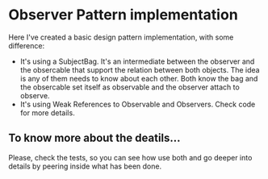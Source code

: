 # Observer Pattern implementation

Here I've created a basic design pattern implementation, with some difference:

- It's using a SubjectBag. It's an intermediate between the observer and the obsercable that support the relation between both objects. The idea is any of them needs to know about each other. Both know the bag and the obsercable set itself as observable and the observer attach to observe.
- It's using Weak References to Observable and Observers. Check code for more details.

## To know more about the deatils...

Please, check the tests, so you can see how use both and go deeper into details by peering inside what has been done.
